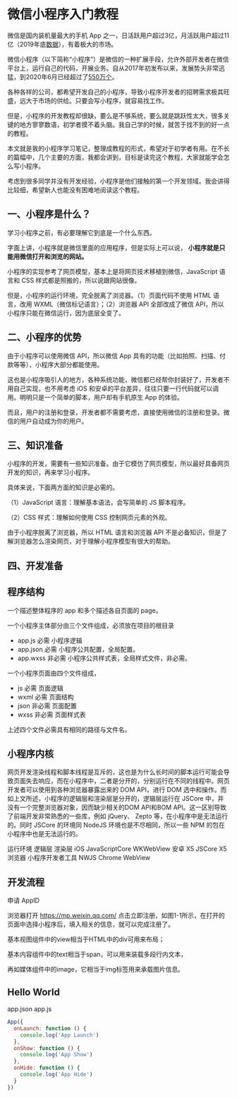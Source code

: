 # 微信小程序入门教程

微信是国内装机量最大的手机 App 之一，日活跃用户超过3亿，月活跃用户超过11亿（2019年底[数据](http://www.xinhuanet.com/info/2020-01/10/c_138692663.htm)），有着极大的市场。

微信小程序（以下简称“小程序”）是微信的一种扩展手段，允许外部开发者在微信平台上，运行自己的代码，开展业务。自从2017年初发布以来，发展势头非常迅猛，到2020年6月已经超过了[550万个](https://www.sohu.com/a/414519022_116132)。

各种各样的公司，都希望开发自己的小程序，导致小程序开发者的招聘需求极其旺盛，远大于市场的供给。只要会写小程序，就容易找工作。

但是，小程序的开发教程却很缺，要么是不够系统，要么就是跳跃性太大，很多关键的地方寥寥数语，初学者摸不着头脑。我自己学的时候，就苦于找不到的好一点的教程。

本文就是我的小程序学习笔记，整理成教程的形式，希望对于初学者有用。在不长的篇幅中，几个主要的方面，我都会讲到，目标是读完这个教程，大家就能学会怎么写小程序。

考虑到很多同学并没有开发经验，小程序是他们接触的第一个开发领域。我会讲得比较细，希望新人也能没有困难地阅读这个教程。

## 一、小程序是什么？

学习小程序之前，有必要理解它到底是一个什么东西。

字面上讲，小程序就是微信里面的应用程序，但是实际上可以说， **小程序就是只能用微信打开和浏览的网站。**

小程序的实现参考了网页模型，基本上是将网页技术移植到微信，JavaScript 语言和 CSS 样式都是照搬的，所以说跟网站很像。

但是，小程序的运行环境，完全脱离了浏览器。（1）页面代码不使用 HTML 语言，改用 WXML（微信标记语言）；（2）浏览器 API 全部改成了微信 API，所以小程序只能在微信运行，因为底层全变了。

## 二、小程序的优势

由于小程序可以使用微信 API，所以微信 App 具有的功能（比如拍照、扫描、付款等等），小程序大部分都能使用。

这也是小程序吸引人的地方，各种系统功能，微信都已经帮你封装好了，开发者不用自己实现，也不用考虑 iOS 和安卓的平台差异，往往只要一行代码就可以调用。明明只是一个简单的脚本，用户却有手机原生 App 的体验。

而且，用户的注册和登录，开发者都不需要考虑，直接使用微信的注册和登录。微信的用户自动成为你的用户。

## 三、知识准备

小程序的开发，需要有一些知识准备。由于它模仿了网页模型，所以最好具备网页开发的知识，再来学习小程序。

具体来说，下面两方面的知识是必需的。

（1）JavaScript 语言：理解基本语法，会写简单的 JS 脚本程序。

（2）CSS 样式：理解如何使用 CSS 控制网页元素的外观。

由于小程序脱离了浏览器，所以 HTML 语言和浏览器 API 不是必备知识，但是了解浏览器怎么渲染网页，对于理解小程序模型有很大的帮助。

## 四、开发准备

## 程序结构

一个描述整体程序的 app 和多个描述各自页面的 page。

一个小程序主体部分由三个文件组成，必须放在项目的根目录

- app.js	必需	小程序逻辑
- app.json	必需	小程序公共配置，全局配置。
- app.wxss	非必需	小程序公共样式表，全局样式文件，非必需。

一个小程序页面由四个文件组成，

- js	必需	页面逻辑
- wxml	必需	页面结构
- json	非必需	页面配置
- wxss	非必需	页面样式表

上述四个文件必需具有相同的路径与文件名。

## 小程序内核

网页开发渲染线程和脚本线程是互斥的，这也是为什么长时间的脚本运行可能会导致页面失去响应，而在小程序中，二者是分开的，分别运行在不同的线程中。网页开发者可以使用到各种浏览器暴露出来的 DOM API，进行 DOM 选中和操作。而如上文所述，小程序的逻辑层和渲染层是分开的，逻辑层运行在 JSCore 中，并没有一个完整浏览器对象，因而缺少相关的DOM API和BOM API。这一区别导致了前端开发非常熟悉的一些库，例如 jQuery、 Zepto 等，在小程序中是无法运行的。同时 JSCore 的环境同 NodeJS 环境也是不尽相同，所以一些 NPM 的包在小程序中也是无法运行的。

运行环境	逻辑层	渲染层
iOS	JavaScriptCore	WKWebView
安卓	X5 JSCore	X5浏览器
小程序开发者工具	NWJS	Chrome WebView

## 开发流程

申请 AppID

浏览器打开 https://mp.weixin.qq.com/ 点击立即注册，如图1-1所示，在打开的页面中选择小程序后，填入相关的信息，就可以完成注册了。

基本视图组件中的view相当于HTML中的div可用来布局；

基本内容组件中的text相当于span，可以用来装载多段行内文本，

再如媒体组件中的image，它相当于img标签用来承载图片信息。

## Hello World 

app.json app.js

```javascript
App({
  onLaunch: function () {
    console.log('App Launch')
  },
  onShow: function () {
    console.log('App Show')
  },
  onHide: function () {
    console.log('App Hide')
  }
})
```


